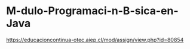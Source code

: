 # M-dulo-Programaci-n-B-sica-en-Java
https://educacioncontinua-otec.aiep.cl/mod/assign/view.php?id=80854
